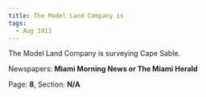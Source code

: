 ```yaml
---  
title: The Model Land Company is  
tags:  
  - Aug 1913  
---  
```

  
The Model Land Company is surveying Cape Sable.  
  
Newspapers: **Miami Morning News or The Miami Herald**  
  
Page: **8**, Section: **N/A** 
